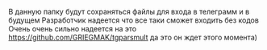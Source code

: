 В данную папку будут сохраняться файлы для входа в телеграмм
и в будущем Разработчик надеется 
что все таки сможет входить без кодов 
Очень очень сильно надеется на это 
https://github.com/GRIEGMAK/tgparsmult
да 
это он ждет этого момента)

